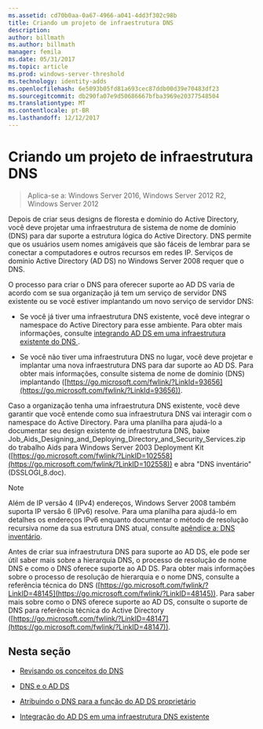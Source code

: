 ```yaml
---
ms.assetid: cd70b0aa-0a67-4966-a041-4dd3f302c98b
title: Criando um projeto de infraestrutura DNS
description: 
author: billmath
ms.author: billmath
manager: femila
ms.date: 05/31/2017
ms.topic: article
ms.prod: windows-server-threshold
ms.technology: identity-adds
ms.openlocfilehash: 6e5093b05fd81a693cec87ddb00d39e70483df23
ms.sourcegitcommit: db290fa07e9d50686667bfba3969e20377548504
ms.translationtype: MT
ms.contentlocale: pt-BR
ms.lasthandoff: 12/12/2017
---
```

# <a name="creating-a-dns-infrastructure-design"></a>Criando um projeto de infraestrutura DNS

>Aplica-se a: Windows Server 2016, Windows Server 2012 R2, Windows Server 2012

Depois de criar seus designs de floresta e domínio do Active Directory, você deve projetar uma infraestrutura de sistema de nome de domínio (DNS) para dar suporte a estrutura lógica do Active Directory. DNS permite que os usuários usem nomes amigáveis que são fáceis de lembrar para se conectar a computadores e outros recursos em redes IP. Serviços de domínio Active Directory (AD DS) no Windows Server 2008 requer que o DNS.  
  
O processo para criar o DNS para oferecer suporte ao AD DS varia de acordo com se sua organização já tem um serviço de servidor DNS existente ou se você estiver implantando um novo serviço de servidor DNS:  
  
-   Se você já tiver uma infraestrutura DNS existente, você deve integrar o namespace do Active Directory para esse ambiente. Para obter mais informações, consulte [integrando AD DS em uma infraestrutura existente do DNS ](../../ad-ds/plan/Integrating-AD-DS-into-an-Existing-DNS-Infrastructure.md).  
  
-   Se você não tiver uma infraestrutura DNS no lugar, você deve projetar e implantar uma nova infraestrutura DNS para dar suporte ao AD DS. Para obter mais informações, consulte sistema de nome de domínio (DNS) implantando ([https://go.microsoft.com/fwlink/?LinkId=93656](https://go.microsoft.com/fwlink/?LinkId=93656)).  
  
Caso a organização tenha uma infraestrutura DNS existente, você deve garantir que você entende como sua infraestrutura DNS vai interagir com o namespace do Active Directory. Para uma planilha para ajudá-lo a documentar seu design existente de infraestrutura DNS, baixe Job_Aids_Designing_and_Deploying_Directory_and_Security_Services.zip do trabalho Aids para Windows Server 2003 Deployment Kit ([https://go.microsoft.com/fwlink/?LinkID=102558](https://go.microsoft.com/fwlink/?LinkID=102558)) e abra "DNS inventário" (DSSLOGI_8.doc).  
  
> [!NOTE]  
> Além de IP versão 4 (IPv4) endereços, Windows Server 2008 também suporta IP versão 6 (IPv6) resolve. Para uma planilha para ajudá-lo em detalhes os endereços IPv6 enquanto documentar o método de resolução recursiva nome da sua estrutura DNS atual, consulte [apêndice a: DNS inventário](../../ad-ds/plan/Appendix-A--DNS-Inventory.md).  
  
Antes de criar sua infraestrutura DNS para suporte ao AD DS, ele pode ser útil saber mais sobre a hierarquia DNS, o processo de resolução de nome DNS e como o DNS oferece suporte ao AD DS. Para obter mais informações sobre o processo de resolução de hierarquia e o nome DNS, consulte a referência técnica do DNS ([https://go.microsoft.com/fwlink/?LinkID=48145](https://go.microsoft.com/fwlink/?LinkID=48145)). Para saber mais sobre como o DNS oferece suporte ao AD DS, consulte o suporte de DNS para referência técnica do Active Directory ([https://go.microsoft.com/fwlink/?LinkID=48147](https://go.microsoft.com/fwlink/?LinkID=48147)).  
  
## <a name="in-this-section"></a>Nesta seção  
  
-   [Revisando os conceitos do DNS](../../ad-ds/plan/Reviewing-DNS-Concepts.md)  
  
-   [DNS e o AD DS](../../ad-ds/plan/DNS-and-AD-DS.md)  
  
-   [Atribuindo o DNS para a função do AD DS proprietário](../../ad-ds/deploy/Assigning-the-DNS-for-AD-DS-Owner-Role.md)  
  
-   [Integração do AD DS em uma infraestrutura DNS existente](../../ad-ds/plan/../../ad-ds/plan/Integrating-AD-DS-into-an-Existing-DNS-Infrastructure.md)  
  


